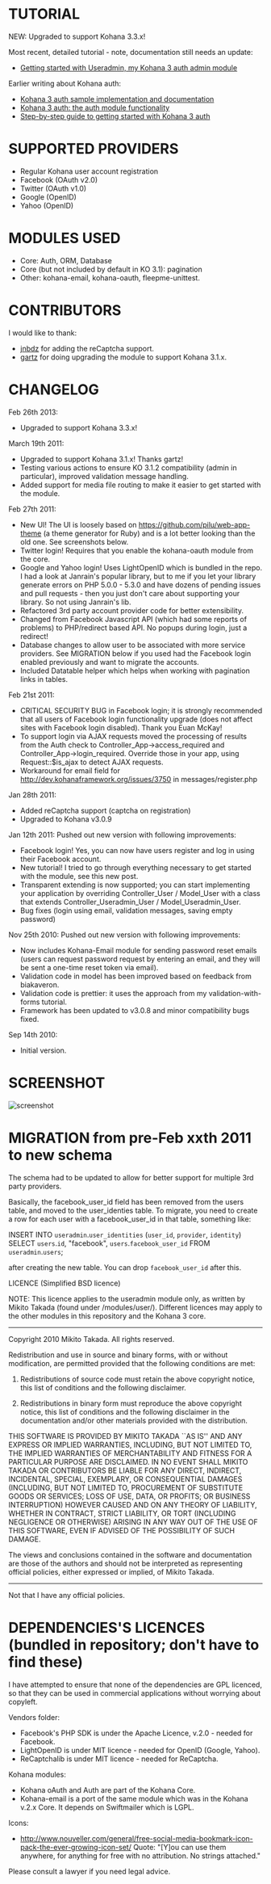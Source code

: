 
TUTORIAL
========

NEW: Upgraded to support Kohana 3.3.x!

Most recent, detailed tutorial - note, documentation still needs an update:

* [Getting started with Useradmin, my Kohana 3 auth admin module](http://blog.mixu.net/2011/01/13/getting-started-with-useradmin-my-kohana-3-auth-admin-module/)

Earlier writing about Kohana auth:

* [Kohana 3 auth sample implementation and documentation](http://blog.mixu.net/2010/09/14/kohana-3-auth-sample-implementation-and-documentation/)
* [Kohana 3 auth: the auth module functionality](http://blog.mixu.net/2010/09/07/kohana-3-auth-the-auth-module-functionality/)
* [Step-by-step guide to getting started with Kohana 3 auth](http://blog.mixu.net/2010/09/06/step-by-step-guide-to-kohana-3-auth/)

SUPPORTED PROVIDERS
===================

+ Regular Kohana user account registration
+ Facebook (OAuth v2.0)
+ Twitter (OAuth v1.0)
+ Google (OpenID)
+ Yahoo (OpenID)

MODULES USED
============

* Core: Auth, ORM, Database
* Core (but not included by default in KO 3.1): pagination
* Other: kohana-email, kohana-oauth, fleepme-unittest.

CONTRIBUTORS
============

I would like to thank:

* [jnbdz](https://bitbucket.org/jnbdz/useradmin/) for adding the reCaptcha support.
* [gartz](https://github.com/gartz/useradmin/) for doing upgrading the module to support Kohana 3.1.x.

CHANGELOG
=========

Feb 26th 2013:

* Upgraded to support Kohana 3.3.x!

March 19th 2011:

* Upgraded to support Kohana 3.1.x! Thanks gartz!
* Testing various actions to ensure KO 3.1.2 compatibility (admin in particular), improved validation message handling.
* Added support for media file routing to make it easier to get started with the module.

Feb 27th 2011:

* New UI! The UI is loosely based on https://github.com/pilu/web-app-theme (a theme generator for Ruby) and is a lot better looking than the old one. See screenshots below.
* Twitter login! Requires that you enable the kohana-oauth module from the core. 
* Google and Yahoo login! Uses LightOpenID which is bundled in the repo. I had a look at Janrain's popular library, but to me if you let your library generate errors on PHP 5.0.0 - 5.3.0 and have dozens of pending issues and pull requests - then you just don't care about supporting your library. So not using Janrain's lib.
* Refactored 3rd party account provider code for better extensibility.
* Changed from Facebook Javascript API (which had some reports of problems) to PHP/redirect based API. No popups during login, just a redirect!
* Database changes to allow user to be associated with more service providers. See MIGRATION below if you used had the Facebook login enabled previously and want to migrate the accounts.
* Included Datatable helper which helps when working with pagination links in tables.

Feb 21st 2011:

* CRITICAL SECURITY BUG in Facebook login; it is strongly recommended that all users of Facebook login functionality upgrade (does not affect sites with Facebook login disabled). Thank you Euan McKay!
* To support login via AJAX requests moved the processing of results from the Auth check to Controller_App->access_required and Controller_App->login_required. Override those in your app, using Request::$is_ajax to detect AJAX requests.
* Workaround for email field for http://dev.kohanaframework.org/issues/3750 in messages/register.php

Jan 28th 2011:

* Added reCaptcha support (captcha on registration)
* Upgraded to Kohana v3.0.9

Jan 12th 2011: Pushed out new version with following improvements:

* Facebook login! Yes, you can now have users register and log in using their Facebook account.
* New tutorial! I tried to go through everything necessary to get started with the module, see this new post.
* Transparent extending is now supported; you can start implementing your application by overriding Controller_User / Model_User with a class that extends Controller_Useradmin_User / Model_Useradmin_User.
* Bug fixes (login using email, validation messages, saving empty password)

Nov 25th 2010: Pushed out new version with following improvements:

* Now includes Kohana-Email module for sending password reset emails (users can request password request by entering an email, and they will be sent a one-time reset token via email).
* Validation code in model has been improved based on feedback from biakaveron.
* Validation code is prettier: it uses the approach from my validation-with-forms tutorial.
* Framework has been updated to v3.0.8 and minor compatibility bugs fixed.

Sep 14th 2010:

* Initial version.

SCREENSHOT
==========

![screenshot](https://github.com/mixu/useradmin/raw/master/useradmin-screen.png)

MIGRATION from pre-Feb xxth 2011 to new schema
==============================================

The schema had to be updated to allow for better support for multiple 3rd party providers.

Basically, the facebook_user_id field has been removed from the users table, and moved
to the user_identies table. To migrate, you need to create a row for each user with a facebook_user_id
in that table, something like:

INSERT INTO `useradmin`.`user_identities` (`user_id`, `provider`, `identity`) SELECT `users`.`id`,
"facebook", `users`.`facebook_user_id` FROM `useradmin`.`users`;

after creating the new table. You can drop `facebook_user_id` after this.

LICENCE (Simplified BSD licence)

NOTE: This licence applies to the useradmin module only, as written by Mikito
Takada (found under /modules/user/). Different licences may apply to the other
modules in this repository and the Kohana 3 core. 

-------

Copyright 2010 Mikito Takada. All rights reserved.

Redistribution and use in source and binary forms, with or without modification, are
permitted provided that the following conditions are met:

   1. Redistributions of source code must retain the above copyright notice, this list of
      conditions and the following disclaimer.

   2. Redistributions in binary form must reproduce the above copyright notice, this list
      of conditions and the following disclaimer in the documentation and/or other materials
      provided with the distribution.

THIS SOFTWARE IS PROVIDED BY MIKITO TAKADA ``AS IS'' AND ANY EXPRESS OR IMPLIED
WARRANTIES, INCLUDING, BUT NOT LIMITED TO, THE IMPLIED WARRANTIES OF MERCHANTABILITY AND
FITNESS FOR A PARTICULAR PURPOSE ARE DISCLAIMED. IN NO EVENT SHALL MIKITO TAKADA OR
CONTRIBUTORS BE LIABLE FOR ANY DIRECT, INDIRECT, INCIDENTAL, SPECIAL, EXEMPLARY, OR
CONSEQUENTIAL DAMAGES (INCLUDING, BUT NOT LIMITED TO, PROCUREMENT OF SUBSTITUTE GOODS OR
SERVICES; LOSS OF USE, DATA, OR PROFITS; OR BUSINESS INTERRUPTION) HOWEVER CAUSED AND ON
ANY THEORY OF LIABILITY, WHETHER IN CONTRACT, STRICT LIABILITY, OR TORT (INCLUDING
NEGLIGENCE OR OTHERWISE) ARISING IN ANY WAY OUT OF THE USE OF THIS SOFTWARE, EVEN IF
ADVISED OF THE POSSIBILITY OF SUCH DAMAGE.

The views and conclusions contained in the software and documentation are those of the
authors and should not be interpreted as representing official policies, either expressed
or implied, of Mikito Takada.

-------

Not that I have any official policies.

DEPENDENCIES'S LICENCES (bundled in repository; don't have to find these)
=========================================================================
I have attempted to ensure that none of the dependencies are GPL licenced,
so that they can be used in commercial applications without worrying about copyleft.

Vendors folder:

- Facebook's PHP SDK is under the Apache Licence, v.2.0 - needed for Facebook.
- LightOpenID is under MIT licence - needed for OpenID (Google, Yahoo).
- ReCaptchalib is under MIT licence - needed for ReCaptcha.

Kohana modules:

- Kohana oAuth and Auth are part of the Kohana Core.
- Kohana-email is a port of the same module which was in the Kohana v.2.x Core.
  It depends on Swiftmailer which is LGPL.

Icons:

- http://www.nouveller.com/general/free-social-media-bookmark-icon-pack-the-ever-growing-icon-set/
  Quote: "[Y]ou can use them anywhere, for anything for free with no attribution. No strings attached."

Please consult a lawyer if you need legal advice.
